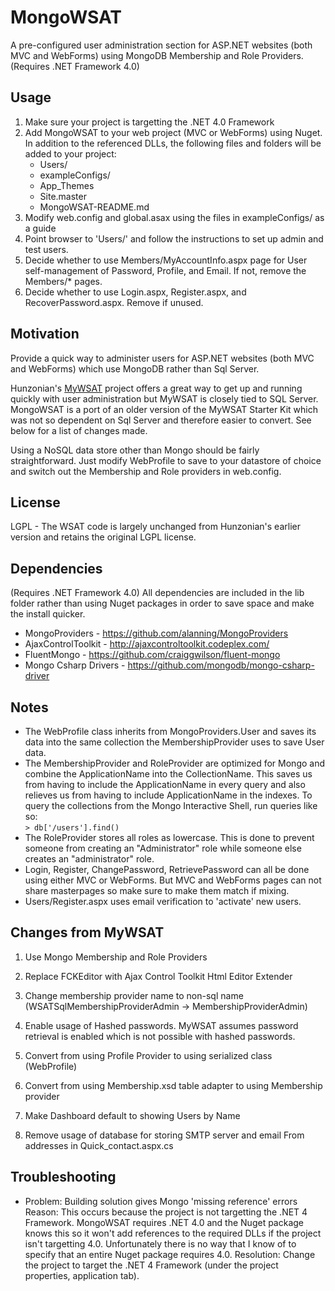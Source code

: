 MongoWSAT
=========

A pre-configured user administration section for ASP.NET websites (both MVC and WebForms) using MongoDB Membership and Role Providers.  
(Requires .NET Framework 4.0)


Usage
-----

  1. Make sure your project is targetting the .NET 4.0 Framework
  2. Add MongoWSAT to your web project (MVC or WebForms) using Nuget.  In addition to the referenced DLLs, the following files and folders will be added to your project:
	 * Users/
	 * exampleConfigs/
	 * App_Themes
	 * Site.master
	 * MongoWSAT-README.md
  3. Modify web.config and global.asax using the files in exampleConfigs/ as a guide
  4. Point browser to 'Users/' and follow the instructions to set up admin and test users.
  5. Decide whether to use Members/MyAccountInfo.aspx page for User self-management of Password, Profile, and Email.  If not, remove the Members/* pages.
  6. Decide whether to use Login.aspx, Register.aspx, and RecoverPassword.aspx.  Remove if unused.
     

Motivation
----------

Provide a quick way to administer users for ASP.NET websites (both MVC and WebForms) which use MongoDB rather than Sql Server.

Hunzonian's [MyWSAT][1] project offers a great way to get up and running quickly with user administration but MyWSAT is closely tied to SQL Server.  
MongoWSAT is a port of an older version of the MyWSAT Starter Kit which was not so dependent on Sql Server and therefore easier to convert.  See below for a list of changes made.

Using a NoSQL data store other than Mongo should be fairly straightforward.  Just modify WebProfile to save to your datastore of choice and switch out the Membership and Role providers in web.config.

[1]: http://mywsat.codeplex.com/ "MyWSAT Website Starter Kit"


License
-------

  LGPL - The WSAT code is largely unchanged from Hunzonian's earlier version and retains the original LGPL license.


Dependencies
------------

(Requires .NET Framework 4.0)
All dependencies are included in the lib folder rather than using Nuget packages in order to save space and make the install quicker.

* MongoProviders - https://github.com/alanning/MongoProviders
* AjaxControlToolkit - http://ajaxcontroltoolkit.codeplex.com/
* FluentMongo - https://github.com/craiggwilson/fluent-mongo
* Mongo Csharp Drivers - https://github.com/mongodb/mongo-csharp-driver


Notes
-----

* The WebProfile class inherits from MongoProviders.User and saves its data into the same collection the MembershipProvider uses to save User data.
* The MembershipProvider and RoleProvider are optimized for Mongo and combine the ApplicationName into the CollectionName.  This saves us from having to include the ApplicationName in every query and also relieves us from having to include ApplicationName in the indexes. To query the collections from the Mongo Interactive Shell, run queries like so:  
`> db['/users'].find()`
* The RoleProvider stores all roles as lowercase.  This is done to prevent someone from creating an "Administrator" role while someone else creates an "administrator" role.
* Login, Register, ChangePassword, RetrievePassword can all be done using either MVC or WebForms. But MVC and WebForms pages can not share masterpages so make sure to make them match if mixing.
* Users/Register.aspx uses email verification to 'activate' new users.


Changes from MyWSAT
-------------------

1. Use Mongo Membership and Role Providers
   <insert config sections>

2. Replace FCKEditor with Ajax Control Toolkit Html Editor Extender

3. Change membership provider name to non-sql name (WSATSqlMembershipProviderAdmin -> MembershipProviderAdmin)

4. Enable usage of Hashed passwords.  MyWSAT assumes password retrieval is enabled which is not possible with hashed passwords.

5. Convert from using Profile Provider to using serialized class (WebProfile)

6. Convert from using Membership.xsd table adapter to using Membership provider

7. Make Dashboard default to showing Users by Name

8. Remove usage of database for storing SMTP server and email From addresses in Quick_contact.aspx.cs


Troubleshooting
---------------

* Problem: Building solution gives Mongo 'missing reference' errors
  Reason: This occurs because the project is not targetting the .NET 4 Framework.  MongoWSAT requires .NET 4.0 and the Nuget package knows this so it won't add references to the required DLLs if the project isn't targetting 4.0.  Unfortunately there is no way that I know of to specify that an entire Nuget package requires 4.0.
  Resolution: Change the project to target the .NET 4 Framework (under the project properties, application tab).
